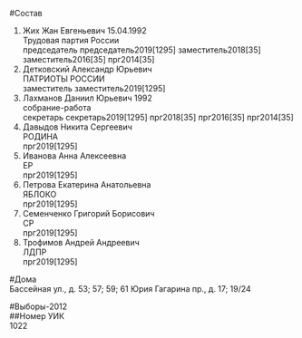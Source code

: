 #Состав  
1. Жих Жан Евгеньевич 15.04.1992  
    Трудовая партия России  
    председатель председатель2019[1295] заместитель2018[35] заместитель2016[35] прг2014[35]  
2. Детковский Александр Юрьевич  
    ПАТРИОТЫ РОССИИ  
    заместитель заместитель2019[1295]  
3. Лахманов Даниил Юрьевич 1992  
    собрание-работа  
    секретарь секретарь2019[1295] прг2018[35] прг2016[35] прг2014[35]  
4. Давыдов Никита Сергеевич  
    РОДИНА  
    прг2019[1295]  
5. Иванова Анна Алексеевна  
    ЕР  
    прг2019[1295]  
6. Петрова Екатерина Анатольевна  
    ЯБЛОКО  
    прг2019[1295]  
7. Семенченко Григорий Борисович  
    СР  
    прг2019[1295]  
8. Трофимов Андрей Андреевич  
    ЛДПР  
    прг2019[1295]  

#Дома  
Бассейная ул., д. 53; 57; 59; 61 Юрия Гагарина пр., д. 17; 19/24  
  
#Выборы-2012  
##Номер УИК  
1022  
